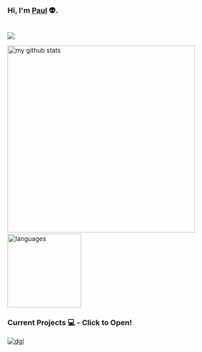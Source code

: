 ### Hi, I'm [Paul](https://dinogomez.github.io/)  👽.
<br>
<a href="https://www.codewars.com/users/PaulGomez"><img src="https://www.codewars.com/users/PaulGomez/badges/large"></a>
<p align="left">
 <img src="https://github-readme-stats.vercel.app/api?username=dinogomez&show_icons=true&show_icons=true&count_private=true" alt="my github stats" width="420"/>&nbsp;<img src="https://github-readme-stats.vercel.app/api/top-langs/?username=dinogomez&layout=compact" alt="languages" height="165">
</p>


<!--Waka readme workflow https://github.com/anmol098/waka-readme-stats/-->

<!--START_SECTION:waka-->




<!--END_SECTION:waka-->


    

### Current Projects 💻 - Click to Open!


<a href="https://github.com/dinogomez/polaris-next">
  <img align="middle" src="https://github-readme-stats.vercel.app/api/pin/?username=dinogomez&repo=polaris-next" alt="dgl" />
</a> 
<!--<a href="https://dinogomez.github.io/">
  <img align="middle" src="https://github-readme-stats.vercel.app/api/pin/?username=dinogomez&repo=dinogomez.github.io" alt="dinogomez.github.io" />
</a> -->

<!-- ### Statistics 📈  
<a href="https://codestats.net/users/Polgo">
 <img align="middle" src='https://codestats-readme.wegfan.cn/history-graph/Polgo?width=850&height=300&bg_color=151515&timezone=08:00&history_days=21&max_languages=9&language_colors=["3e4053","f15854","5da5da","faa43a","60bd68","f17cb0","b2912f","decf3f","b276b2","808080"]' alt="Polgo's Code::Stats history graph" />
</a> -->
  



